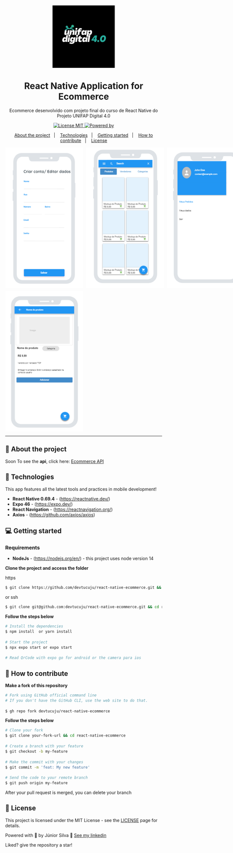 <h1 align="center">
<br>
  <img src="./assets/logo-unifapdigital.jpeg" alt="Ecommerce" width="200"  height="200">
<br>
<br>
React Native Application for Ecommerce
</h1>

<p align="center">Ecommerce desenvolvido com projeto final do curso de React Native do Projeto UNIFAP Digital 4.0</p>

<p align="center">
  <a href="https://opensource.org/licenses/MIT">
    <img src="https://img.shields.io/badge/License-MIT-blue.svg" alt="License MIT">
  </a>
  <a href="https://www.linkedin.com/in/devtucuju/" target="_blank" rel="noopener noreferrer">
    <img alt="Powered by" src="https://img.shields.io/badge/powered%20by-devtucuju-%23FF9000">
  </a>
</p>

<p align="center">
  <a href="#-about-the-project">About the project</a>&nbsp;&nbsp;&nbsp;|&nbsp;&nbsp;&nbsp;
  <a href="#-technologies">Technologies</a>&nbsp;&nbsp;&nbsp;|&nbsp;&nbsp;&nbsp;
  <a href="#-getting-started">Getting started</a>&nbsp;&nbsp;&nbsp;|&nbsp;&nbsp;&nbsp;
  <a href="#-how-to-contribute">How to contribute</a>&nbsp;&nbsp;&nbsp;|&nbsp;&nbsp;&nbsp;
  <a href="#-license">License</a>
</p>

[//]: # (Add your gifs/images here:)
<div  style="
display:grid;
grid-template-columns: 250px 250px 250px;
gap:10px
" >
  <img src="./assets/02-ecommerce.png" alt="ecommerce" width="250"  height="450" >
  <img src="./assets/03-ecommerce.png" alt="ecommerce" width="250"  height="450" >
  <img src="./assets/04-ecommerce.png" alt="ecommerce" width="250" height="450"  >
  <img src="./assets/05-ecommerce.png" alt="ecommerce" width="250" height="450"  >
</div>


<hr />

## 💇 About the project

Soon
To see the **api**, click here: [Ecommerce API](./server.json)</br>

## 🚀 Technologies
[//]: # (Add the features of your project here:)
This app features all the latest tools and practices in mobile development!

- **React Native 0.69.4** - (https://reactnative.dev/)
- **Expo 46** - (https://expo.dev/)
- **React Navigation** - (https://reactnavigation.org/)
- **Axios** - (https://github.com/axios/axios)

## 💻 Getting started

### Requirements

- **NodeJs** - (https://nodejs.org/en/) - this project uses node version 14

**Clone the project and access the folder**

https
```bash
$ git clone https://github.com/devtucuju/react-native-ecommerce.git && cd react-native-ecommerce
```
or
ssh
```bash
$ git clone git@github.com:devtucuju/react-native-ecommerce.git && cd react-native-ecommerce
```


**Follow the steps below**

```bash
# Install the dependencies
$ npm install  or yarn install

# Start the project
$ npx expo start or expo start

# Read QrCode with expo go for android or the camera para ios
```

## 🤔 How to contribute

**Make a fork of this repository**

```bash
# Fork using GitHub official command line
# If you don't have the GitHub CLI, use the web site to do that.

$ gh repo fork devtucuju/react-native-ecommerce
```

**Follow the steps below**

```bash
# Clone your fork
$ git clone your-fork-url && cd react-native-ecommerce

# Create a branch with your feature
$ git checkout -b my-feature

# Make the commit with your changes
$ git commit -m 'feat: My new feature'

# Send the code to your remote branch
$ git push origin my-feature
```

After your pull request is merged, you can delete your branch



## 📝 License

This project is licensed under the MIT License - see the [LICENSE](https://opensource.org/licenses/MIT) page for details.

Powered with 💜 by Júnior Silva 👋 [See my linkedin](https://www.linkedin.com/in/devtucuju/)

Liked? give the repository a star!